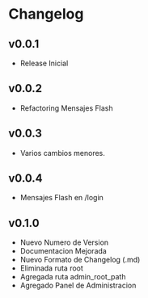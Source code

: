 # Changelog

## v0.0.1

* Release Inicial

## v0.0.2

* Refactoring Mensajes Flash

## v0.0.3

* Varios cambios menores.

## v0.0.4

* Mensajes Flash en /login

## v0.1.0

* Nuevo Numero de Version
* Documentacion Mejorada
* Nuevo Formato de Changelog (.md)
* Eliminada ruta root
* Agregada ruta admin_root_path
* Agregado Panel de Administracion
